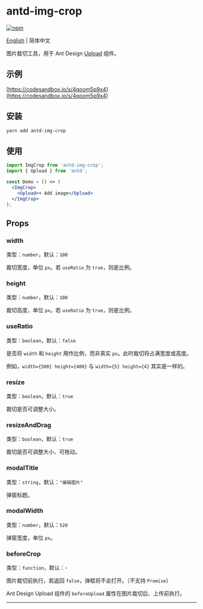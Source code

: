 # antd-img-crop

[![npm](https://img.shields.io/npm/v/antd-img-crop.svg?style=flat-square)](https://www.npmjs.com/package/antd-img-crop)

[English](./README.md) | 简体中文

图片裁切工具，用于 Ant Design [Upload](https://ant.design/components/upload-cn/) 组件。

## 示例

[https://codesandbox.io/s/4qoom5p9x4](https://codesandbox.io/s/4qoom5p9x4)

## 安装

```bash
yarn add antd-img-crop
```

## 使用

```jsx harmony
import ImgCrop from 'antd-img-crop';
import { Upload } from 'antd';

const Demo = () => (
  <ImgCrop>
    <Upload>+ Add image</Upload>
  </ImgCrop>
);
```

## Props

### width

类型：`number`，默认：`100`

裁切宽度，单位 `px`。若 `useRatio` 为 `true`，则是比例。

### height

类型：`number`，默认：`100`

裁切高度，单位 `px`。若 `useRatio` 为 `true`，则是比例。

### useRatio

类型：`boolean`，默认：`false`

是否将 `width` 和 `height` 用作比例，而非真实 `px`。此时裁切将占满宽度或高度。

例如，`width={500} height={400}` 与 `width={5} height={4}` 其实是一样的。

### resize

类型：`boolean`，默认：`true`

裁切是否可调整大小。

### resizeAndDrag

类型：`boolean`，默认：`true`

裁切是否可调整大小、可拖动。

### modalTitle

类型：`string`，默认：`"编辑图片"`

弹窗标题。

### modalWidth

类型：`number`，默认：`520`

弹窗宽度，单位 `px`。

### beforeCrop

类型：`function`，默认：-

图片裁切前执行，若返回 `false`，弹框将不会打开。（不支持 `Promise`）

Ant Design Upload 组件的 `beforeUpload` 属性在图片裁切后、上传前执行。

---
